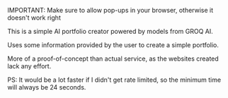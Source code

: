 IMPORTANT: Make sure to allow pop-ups in your browser, otherwise it doesn't work right

This is a simple AI portfolio creator powered by models from GROQ AI.

Uses some information provided by the user to create a simple portfolio.

More of a proof-of-concept than actual service, as the websites created lack any effort.

PS: It would be a lot faster if I didn't get rate limited, so the minimum time will always be 24 seconds.
